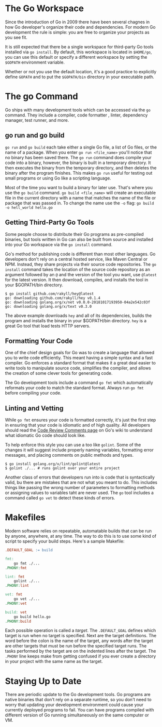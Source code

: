 # The Go Workspace
Since the introduction of Go in 2009 there have been several chagnes in how Go developer's organize their code and dependencies. For modern Go development the rule is simple: you are free to organize your projects as you see fit.

It is still expected that there be a single workspace for third-party Go tools installed via `go install`. By default, this workspace is located in `$HOME/go`, you can use this default or specify a different workspace by setting the `$GOPATH` environment variable.

Whether or not you use the default location, it's a good practice to explicitly define `GOPATH` and to put the `$GOPATH/bin` directory in your executable path. 

# The go Command
Go ships with many development tools which can be accessed via the `go` command. They include a compiler, code formatter , linter, dependency manager, test runner, and more.

## go run and go build
`go run` and `go build` each take either a single Go file, a list of Go files, or the name of a package. When you enter `go run <file_name>` you'll notice that no binary has been saved there. The `go run` command does compile your code into a binary, however, the binary is built in a temporary directory. It then executes the binary from the temporary directory, and then deletes the binary after the program finishes. This makes `go run` useful for testing out small programs or using Go like a scripting language. 

Most of the time you want to build a binary for later use. That's where you use the `go build` command. `go build <file_name>` will create an executable file in the current directory with a name that matches the name of the file or package that was passed in. To change the name use the `-o` flag: `go build -o hell_world hello.go`

## Getting Third-Party Go Tools
Some people choose to distribute their Go programs as pre-compiled binaries, but tools written in Go can also be built from source and installed into your Go workspace via the `go install` command.

Go's method for publishing code is different than most other languages. Go developers don't rely on a central hosted service, like Maven Central or NPM. Instead, they share projects via their source code repositories. The `go install` command takes the location of the source code repository as an argument followed by an `@` and the version of the tool you want, use `@latest` for the latest version. It then download, compiles, and installs the tool in your $GOPATH/bin directory.

```shell
$ go install github.com/rakyll/hey@latest
go: downloading github.com/rakyll/hey v0.1.4
go: downloading golang.org/x/net v0.0.0-20181017193950-04a2e542c03f
go: downloading golang.org/x/text v0.3.0
```

The above example downloads `hey` and all of its dependencies, builds the program and installs the binary in your $GOPATH/bin directory. `hey` is a great Go tool that load tests HTTP servers. 

## Formatting Your Code
One of the chief design goals for Go was to create a language that allowed you to write code efficiently. This meant having a simple syntax and a fast compiler. Go enforces a standard format that makes it a great deal easier to write tools to manipulate source code, simplifies the compiler, and allows the creation of some clever tools for generating code.

The Go development tools include a command `go fmt` which automatically reformats your code to match the standard format. Always run `go fmt` before compiling your code.

## Linting and Vetting
While `go fmt` ensures your code is formatted correctly, it's just the first step in ensuring that your code is idiomatic and of high quality. All developers should read the [Code Review Comments page](https://github.com/golang/go/wiki/CodeReviewComments) on Go's wiki to understand what idiomatic Go code should look like.

To help enforce this style you can use a too like `golint`. Some of the changes it will suggest include properly naming variables, formatting error messages, and placing comments on public methods and types. 

```shell
$ go install golang.org/x/lint/golint@latest
$ golint ./... # runs golint over your entire project
```

Another class of errors that developers run into is code that is syntactically valid, bu there are mistakes that are not what you meant to do. This includes things like passing the wrong number of parameters to formatting methods or assigning values to variables taht are never used. The `go` tool includes a command called `go vet` to detect these kinds of errors.

# Makefiles
Modern software relies on repeatable, automatable builds that can be run by anyone, anywhere, at any time. The way to do this is to use some kind of script to specify your build steps. Here's a sample Makefile:

```makefile
.DEFAULT_GOAL := build

fmt:
	go fmt ./...
.PHONY:fmt

lint: fmt
	golint ./...
.PHONY:lint

vet: fmt
	go vet ./...
.PHONY:vet

build: vet
	go build hello.go
.PHONY:build
```

Each possible operation is called a *target*. The `.DEFAULT_GOAL` defines which target is run when no target is specified. Next are the target definitions. The word before the colon is the name of the target, any words after the target are other targets that must be run before the specified target runs. The tasks performed by the target are on the indented lines after the target. The `.PHONY` line keeps make from getting confused if you ever create a directory in your project with the same name as the target.

# Staying Up to Date
There are periodic update to the Go development tools. Go programs are native binaries that don't rely on a separate runtime, so you don't need to worry that updating your development  environment could cause your currently deployed programs to fail. You can have programs compiled with different version of Go running simultaneously on the same computer or VM.
